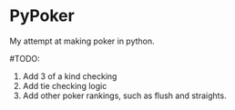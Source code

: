 # PyPoker
My attempt at making poker in python.

#TODO:
1. Add 3 of a kind checking
2. Add tie checking logic
3. Add other poker rankings, such as flush and straights.

